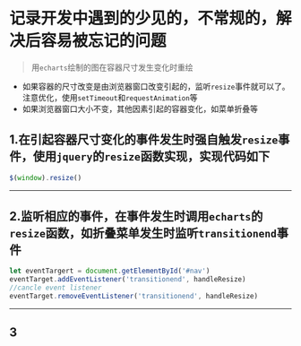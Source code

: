 # 记录开发中遇到的少见的，不常规的，解决后容易被忘记的问题

> 用`echarts`绘制的图在容器尺寸发生变化时重绘

- 如果容器的尺寸改变是由浏览器窗口改变引起的，监听`resize`事件就可以了。注意优化，使用`setTimeout`和`requestAnimation`等
- 如果浏览器窗口大小不变，其他因素引起的容器变化，如菜单折叠等

## 1.在引起容器尺寸变化的事件发生时强自触发`resize`事件，使用`jquery`的`resize`函数实现，实现代码如下

```js
$(window).resize()
```

---

## 2.监听相应的事件，在事件发生时调用`echarts`的`resize`函数，如折叠菜单发生时监听`transitionend`事件

```js
let eventTargert = document.getElementById('#nav')
eventTarget.addEventListener('transitionend', handleResize)
//cancle event listener
eventTarget.removeEventListener('transitionend', handleResize)
```

---

## 3
